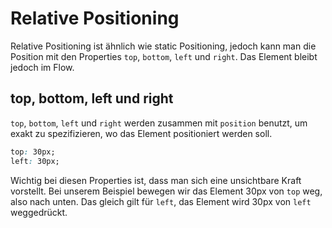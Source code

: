 # Relative Positioning

Relative Positioning ist ähnlich wie static Positioning, jedoch kann man die Position mit den Properties `top`, `bottom`, `left` und `right`. Das
Element bleibt jedoch im Flow.

## top, bottom, left und right

`top`, `bottom`, `left` und `right` werden zusammen mit `position` benutzt, um exakt zu spezifizieren, wo das Element positioniert werden soll.

````CSS
top: 30px;
left: 30px;
````

Wichtig bei diesen Properties ist, dass man sich eine unsichtbare Kraft vorstellt. Bei unserem Beispiel bewegen wir das Element 30px von `top` weg,
also nach unten. Das gleich gilt für `left`, das Element wird 30px von `left` weggedrückt.

